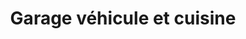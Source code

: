 ---
title: "Garage véhicule et cuisine"
url: /korodou/garage-vehicule-et-cuisine/
shop: Autowerkstatt
---